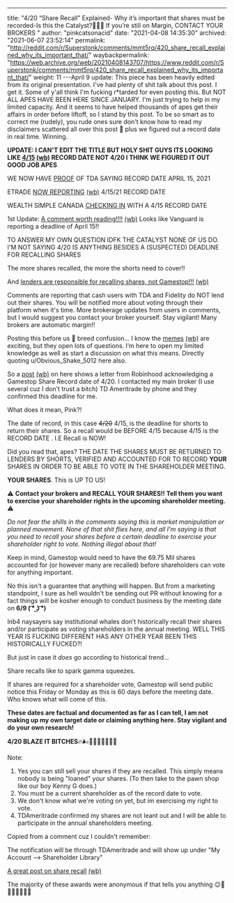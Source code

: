 ---
title: "4/20 “Share Recall” Explained- Why it’s important that shares must be recorded-Is this the Catalyst?🚀🚀🚀 If you’re still on Margin, CONTACT YOUR BROKERS "
author: "pinkcatsonacid"
date: "2021-04-08 14:35:30"
archived: "2021-06-07 23:52:14"
permalink: "http://reddit.com/r/Superstonk/comments/mmt5rq/420_share_recall_explained_why_its_important_that/"
waybackpermalink: "https://web.archive.org/web/20210408143707/https://www.reddit.com/r/Superstonk/comments/mmt5rq/420_share_recall_explained_why_its_important_that/"
weight: 11
---April 9 update: This piece has been heavily edited from its original presentation. I've had plenty of shit talk about this post. I get it. Some of y'all think I'm fucking r*tarded for even posting this. But NOT ALL APES HAVE BEEN HERE SINCE JANUARY. I'm just trying to help in my limited capacity. And it seems to have helped thousands of apes get their affairs in order before liftoff, so I stand by this post. To be so smart as to correct me (rudely), you rude ones sure don't know how to read my disclaimers scattered all over this post 🧐 plus we figured out a record date in real time. Winning.


**UPDATE: I CAN'T EDIT THE TITLE BUT HOLY SHIT GUYS ITS LOOKING LIKE [4/15](http://imgur.com/a/QJqwTfw) [(wb)](https://web.archive.org/web/20210408205943/https://imgur.com/a/QJqwTfw) RECORD DATE NOT 4/20 I THINK WE FIGURED IT OUT GOOD JOB APES**


WE NOW HAVE [PROOF](img/imgur_q99378.gif) OF TDA SAYING RECORD DATE APRIL 15, 2021


ETRADE [NOW REPORTING](https://www.reddit.com/r/Superstonk/comments/mmyh72/etrade_support_on_gme_voting_must_recall_by_415/?utm_medium=android_app&utm_source=share) [(wb)](https://web.archive.org/web/20210408184512/https://imgur.com/a/kW4vQnj) 4/15/21 RECORD DATE


WEALTH SIMPLE CANADA [CHECKING IN](img/imgur_ai6Duj.gif)  WITH A 4/15 RECORD DATE


1st Update: [A comment worth reading!!!!](https://www.reddit.com/r/Superstonk/comments/mmt5rq/420_share_recall_explained_why_its_important_that/gttv4u8?utm_medium=android_app&utm_source=share&context=3) [(wb)](https://web.archive.org/web/20210408165219/https://www.reddit.com/r/Superstonk/comments/mmt5rq/420_share_recall_explained_why_its_important_that/gttv4u8/) Looks like Vanguard is reporting a deadline of April 15!!


TO ANSWER MY OWN QUESTION IDFK THE CATALYST NONE OF US DO. I'M NOT SAYING 4/20 IS ANYTHING BESIDES A (SUSPECTED) DEADLINE FOR RECALLING SHARES


The more shares recalled, the more the shorts need to cover!!


And [lenders are responsible for recalling shares, not Gamestop!!!](https://www.reddit.com/r/GME/comments/m9eqv9/clarifying_share_recall_what_is_it_and_how_does/?utm_medium=android_app&utm_source=share) [(wb)](https://web.archive.org/web/20210408143657/https://www.reddit.com/r/GME/comments/m9eqv9/clarifying_share_recall_what_is_it_and_how_does/)


Comments are reporting that cash users with TDA and Fidelity do NOT lend out their shares. You will be notified more about voting through their platform when it's time. More brokerage updates from users in comments, but I would suggest you contact your broker yourself. Stay vigilant! Many brokers are automatic margin!!


Posting this before us 🦧 breed confusion... I know the [memes](http://imgur.com/gallery/gHBIpHq) [(wb)](https://web.archive.org/web/20210408153949/http://imgur.com/gallery/gHBIpHq) are exciting, but they open lots of questions. I’m here to open my limited knowledge as well as start a discussion on what this means. Directly quoting u/Obvious\_Shake\_5012 here also.


So a [post](https://www.reddit.com/r/Superstonk/comments/mmcgb6/got_this_email_back_from_rh_about_gme_shareholder/?utm_medium=android_app&utm_source=share)  [(wb)](https://web.archive.org/web/20210407212942/https://i.redd.it/kkmrwgiiktr61.jpg) on here shows a letter from Robinhood acknowledging a Gamestop Share Record date of 4/20. I contacted my main broker (I use several cuz I don’t trust a bitch) TD Ameritrade by phone and they confirmed this deadline for me. 


What does it mean, Pink?! 


The date of record, in this case ~~4/20~~ 4/15, is the deadline for shorts to return their shares. So a recall would be BEFORE 4/15 because 4/15 is the RECORD DATE . I.E Recall is NOW!


Did you read that, apes? THE DATE THE SHARES MUST BE RETURNED TO LENDERS BY SHORTS, VERIFIED AND ACCOUNTED FOR TO RECORD **YOUR** SHARES IN ORDER TO BE ABLE TO VOTE IN THE SHAREHOLDER MEETING. 


**YOUR SHARES**. This is UP TO US! 


⚠️ **Contact your brokers and RECALL YOUR SHARES!! Tell them you want to exercise your shareholder rights in the upcoming shareholder meeting.** ⚠️


*Do not fear the shills in the comments saying this is market manipulation or planned movement. None of that shit flies here, and all I'm saying is that you need to recall your shares before a certain deadline to exercise your shareholder right to vote. Nothing illegal about that!*


Keep in mind, Gamestop would need to have the 69.75 Mil shares accounted for (or however many are recalled) before shareholders can vote for anything important.


No this isn't a guarantee that anything will happen. But from a marketing standpoint, I sure as hell wouldn't be sending out PR without knowing for a fact things will be kosher enough to conduct business by the meeting date on **6/9 ( ͡° ͜ʖ ͡°)**


Inb4 naysayers say institutional whales don’t historically recall their shares and/or participate as voting shareholders in the annual meeting. WELL THIS YEAR IS FUCKING DIFFERENT HAS ANY OTHER YEAR BEEN THIS HISTORICALLY FUCKED?!


But just in case it *does* go according to historical trend...


Share recalls like to spark gamma squeezes. 


If shares are required for a shareholder vote, Gamestop will send public notice this Friday or Monday as this is 60 days before the meeting date. Who knows what will come of this. 


**These dates are factual and documented as far as I can tell, I am not making up my own target date or claiming anything here. Stay vigilant and do your own research!**


**4/20 BLAZE IT BITCHES**🔥🌬💨💨💨🌳🌳🌳🌳


Note: 


1. Yes you can still sell your shares if they are recalled. This simply means nobody is being "loaned" your shares. (To then take to the pawn shop like our boy Kenny G does.)
2. You must be a current shareholder as of the record date to vote.
3. We don't know what we're voting on yet, but im exercising my right to vote.
4. TDAmeritrade confirmed my shares are not leant out and I will be able to participate in the annual shareholders meeting.


Copied from a comment cuz I couldn't remember:


The notification will be through TDAmeritrade and will show up under "My Account --> Shareholder Library"


[A great post on share recall](https://www.reddit.com/r/GME/comments/m9eqv9/clarifying_share_recall_what_is_it_and_how_does/?utm_medium=android_app&utm_source=share) [(wb)](https://web.archive.org/web/20210408143657/https://www.reddit.com/r/GME/comments/m9eqv9/clarifying_share_recall_what_is_it_and_how_does/)


The majority of these awards were anonymous if that tells you anything 😉🚀🚀🚀🚀🚀🚀🚀


